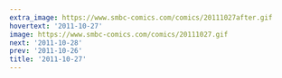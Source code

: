 ```yaml
---
extra_image: https://www.smbc-comics.com/comics/20111027after.gif
hovertext: '2011-10-27'
image: https://www.smbc-comics.com/comics/20111027.gif
next: '2011-10-28'
prev: '2011-10-26'
title: '2011-10-27'
---
```


